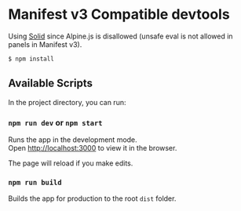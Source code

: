 # Manifest v3 Compatible devtools

Using [Solid](https://solidjs.com) since Alpine.js is disallowed (unsafe eval is not allowed in panels in Manifest v3).

```bash
$ npm install
```

## Available Scripts

In the project directory, you can run:

### `npm run dev` or `npm start`

Runs the app in the development mode.<br>
Open [http://localhost:3000](http://localhost:3000) to view it in the browser.

The page will reload if you make edits.<br>

### `npm run build`

Builds the app for production to the root `dist` folder.

